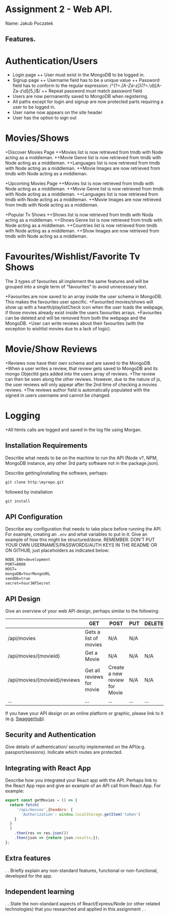 # Assignment 2 - Web API.

Name: Jakub Poczatek

## Features.
 
Authentication/Users
====================
+ Login page
    ++ User must exist in the MongoDB to be logged in.
+ Signup page
    ++ Username field has to be a unique value 
    ++ Password field has to conform to the regular expression: /^(?=.*[A-Za-z])(?=.*\d)[A-Za-z\d]{5,}$/
    ++ Repeat password must match password field
+ Users are now permanently saved to MongoDB when registering.
+ All paths except for login and signup are now protected parts requiring a user to be logged in. 
+ User name now appears on the site header
+ User has the option to sign out

Movies/Shows
============
+Discover Movies Page
    ++Movies list is now retrieved from tmdb with Node acting as a middleman.
    ++Movie Genre list is now retrieved from tmdb with Node acting as a middleman.
    ++Languages list is now retrieved from tmdb with Node acting as a middleman.
    ++Movie Images are now retrieved from tmdb with Node acting as a middleman.

+Upcoming Movies Page
    ++Movies list is now retrieved from tmdb with Node acting as a middleman.
    ++Movie Genre list is now retrieved from tmdb with Node acting as a middleman.
    ++Languages list is now retrieved from tmdb with Node acting as a middleman.
    ++Movie Images are now retrieved from tmdb with Node acting as a middleman.

+Popular Tv Shows
    ++Shows list is now retrieved from tmdb with Noda acting as a middleman.
    ++Shows Genre list is now retrieved from tmdb with Node acting as a middleman.
    ++Countries list is now retrieved from tmdb with Node acting as a middleman.
    ++Show Images are now retrieved from tmdb with Node acting as a middleman.

Favourites/Wishlist/Favorite Tv Shows
=====================================
The 3 types of favourites all implement the same features and will be grouped into a single term of "favourites" to avoid unnecessary text.

+Favourites are now saved to an array inside the user schema in MongoDB. This makes the favourites user specific. 
+Favourited movies/shows will show up with a hearth/playlistCheck icon when the user loads the webpage, if those movies already exist inside the users favourites arrays. 
+Favourites can be deleted and will be removed from both the webpage and the MongoDB. 
+User can write reviews about their favourites (with the exception to wishlist movies due to a lack of logic).

Movie/Show Reviews
==================
+Reviews now have their own schema and are saved to the MongoDB.
+When a user writes a review, that review gets saved to MongoDB and its mongo ObjectId gets added into the users array of reviews. 
+The review can then be seen along the other reviews. However, due to the nature of js, the user reviews will only appear after the 2nd time of checking a movies reviews. 
+The reviews author field is automatically populated with the signed in users username and cannot be changed. 

Logging
=======
+All htmls calls are logged and saved in the log file using Morgan. 


## Installation Requirements

Describe what needs to be on the machine to run the API (Node v?, NPM, MongoDB instance, any other 3rd party software not in the package.json).

Describe getting/installing the software, perhaps:

```bat
git clone http:\myrepo.git
```

followed by installation

```bat
git install
```

## API Configuration
Describe any configuration that needs to take place before running the API. For example, creating an ``.env`` and what variables to put in it. Give an example of how this might be structured/done.
REMEMBER: DON'T PUT YOUR OWN USERNAMES/PASSWORDS/AUTH KEYS IN THE README OR ON GITHUB, just placeholders as indicated below:

```bat
NODE_ENV=development
PORT=8080
HOST=
mongoDB=YourMongoURL
seedDb=true
secret=YourJWTSecret
```


## API Design
Give an overview of your web API design, perhaps similar to the following: 

|  |  GET | POST | PUT | DELETE
| -- | -- | -- | -- | -- 
| /api/movies |Gets a list of movies | N/A | N/A |
| /api/movies/{movieid} | Get a Movie | N/A | N/A | N/A
| /api/movies/{movieid}/reviews | Get all reviews for movie | Create a new review for Movie | N/A | N/A  
| ... | ... | ... | ... | ...

If you have your API design on an online platform or graphic, please link to it (e.g. [Swaggerhub](https://app.swaggerhub.com/)).


## Security and Authentication
Give details of authentication/ security implemented on the API(e.g. passport/sessions). Indicate which routes are protected.

## Integrating with React App

Describe how you integrated your React app with the API. Perhaps link to the React App repo and give an example of an API call from React App. For example: 

~~~Javascript
export const getMovies = () => {
  return fetch(
     '/api/movies',{headers: {
       'Authorization': window.localStorage.getItem('token')
    }
  }
  )
    .then(res => res.json())
    .then(json => {return json.results;});
};

~~~

## Extra features

. . Briefly explain any non-standard features, functional or non-functional, developed for the app.  

## Independent learning

. . State the non-standard aspects of React/Express/Node (or other related technologies) that you researched and applied in this assignment . .  